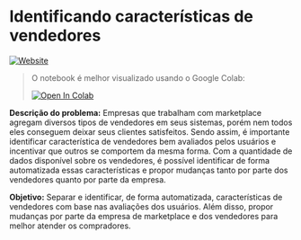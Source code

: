 # Identificando características de vendedores

[![Website](https://img.shields.io/badge/Site%20Pessoal-RGivisiez-red?style=flat&for-the-badge&logo=github)][mysite]

> O notebook é melhor visualizado usando o Google Colab:
>  
>  <a href="https://colab.research.google.com/github/RGivisiez/Olist-sellers-K-Means/blob/main/E_Commerce_Seller.ipynb" target="_parent"><img src="https://colab.research.google.com/assets/colab-badge.svg" alt="Open In Colab"/></a>
>  
**Descrição do problema:** Empresas que trabalham com marketplace agregam diversos tipos de vendedores em seus sistemas, porém nem todos eles conseguem deixar seus clientes satisfeitos. Sendo assim, é importante identificar característica de vendedores bem avaliados pelos usuários e incentivar que outros se comportem da mesma forma. Com a quantidade de dados disponível sobre os vendedores, é possível identificar de forma automatizada essas características e propor mudanças tanto por parte dos vendedores quanto por parte da empresa.

**Objetivo:** Separar e identificar, de forma automatizada, características de vendedores com base nas avaliações dos usuários. Além disso, propor mudanças por parte da empresa de marketplace e dos vendedores para melhor atender os compradores.

[mysite]: https://rgivisiez.github.io/
